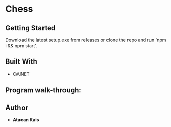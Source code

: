 # Chess

## Getting Started
Download the latest setup.exe from releases or clone the repo and run 'npm i && npm start'.

## Built With
* C#.NET


## Program walk-through:

## Author

* **Atacan Kais**
